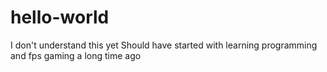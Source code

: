 # hello-world
I don't understand this yet
Should have started with learning programming and fps gaming a long time ago
